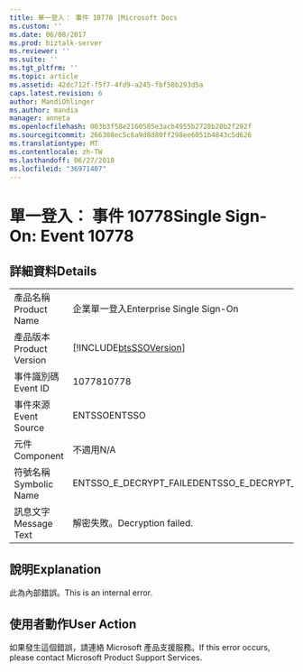 ```yaml
---
title: 單一登入： 事件 10778 |Microsoft Docs
ms.custom: ''
ms.date: 06/08/2017
ms.prod: biztalk-server
ms.reviewer: ''
ms.suite: ''
ms.tgt_pltfrm: ''
ms.topic: article
ms.assetid: 42dc712f-f5f7-4fd9-a245-fbf58b293d5a
caps.latest.revision: 6
author: MandiOhlinger
ms.author: mandia
manager: anneta
ms.openlocfilehash: 003b3f58e2160585e3acb4955b2728b28b2f292f
ms.sourcegitcommit: 266308ec5c6a9d8d80ff298ee6051b4843c5d626
ms.translationtype: MT
ms.contentlocale: zh-TW
ms.lasthandoff: 06/27/2018
ms.locfileid: "36971407"
---
```

# <a name="single-sign-on-event-10778"></a><span data-ttu-id="4e40f-102">單一登入： 事件 10778</span><span class="sxs-lookup"><span data-stu-id="4e40f-102">Single Sign-On: Event 10778</span></span>
## <a name="details"></a><span data-ttu-id="4e40f-103">詳細資料</span><span class="sxs-lookup"><span data-stu-id="4e40f-103">Details</span></span>  
  
|                 |                                                            |
|-----------------|------------------------------------------------------------|
|  <span data-ttu-id="4e40f-104">產品名稱</span><span class="sxs-lookup"><span data-stu-id="4e40f-104">Product Name</span></span>   |                 <span data-ttu-id="4e40f-105">企業單一登入</span><span class="sxs-lookup"><span data-stu-id="4e40f-105">Enterprise Single Sign-On</span></span>                  |
| <span data-ttu-id="4e40f-106">產品版本</span><span class="sxs-lookup"><span data-stu-id="4e40f-106">Product Version</span></span> | [!INCLUDE[btsSSOVersion](../includes/btsssoversion-md.md)] |
|    <span data-ttu-id="4e40f-107">事件識別碼</span><span class="sxs-lookup"><span data-stu-id="4e40f-107">Event ID</span></span>     |                           <span data-ttu-id="4e40f-108">10778</span><span class="sxs-lookup"><span data-stu-id="4e40f-108">10778</span></span>                            |
|  <span data-ttu-id="4e40f-109">事件來源</span><span class="sxs-lookup"><span data-stu-id="4e40f-109">Event Source</span></span>   |                           <span data-ttu-id="4e40f-110">ENTSSO</span><span class="sxs-lookup"><span data-stu-id="4e40f-110">ENTSSO</span></span>                           |
|    <span data-ttu-id="4e40f-111">元件</span><span class="sxs-lookup"><span data-stu-id="4e40f-111">Component</span></span>    |                            <span data-ttu-id="4e40f-112">不適用</span><span class="sxs-lookup"><span data-stu-id="4e40f-112">N/A</span></span>                             |
|  <span data-ttu-id="4e40f-113">符號名稱</span><span class="sxs-lookup"><span data-stu-id="4e40f-113">Symbolic Name</span></span>  |                  <span data-ttu-id="4e40f-114">ENTSSO_E_DECRYPT_FAILED</span><span class="sxs-lookup"><span data-stu-id="4e40f-114">ENTSSO_E_DECRYPT_FAILED</span></span>                   |
|  <span data-ttu-id="4e40f-115">訊息文字</span><span class="sxs-lookup"><span data-stu-id="4e40f-115">Message Text</span></span>   |                     <span data-ttu-id="4e40f-116">解密失敗。</span><span class="sxs-lookup"><span data-stu-id="4e40f-116">Decryption failed.</span></span>                     |
  
## <a name="explanation"></a><span data-ttu-id="4e40f-117">說明</span><span class="sxs-lookup"><span data-stu-id="4e40f-117">Explanation</span></span>  
 <span data-ttu-id="4e40f-118">此為內部錯誤。</span><span class="sxs-lookup"><span data-stu-id="4e40f-118">This is an internal error.</span></span>  
  
## <a name="user-action"></a><span data-ttu-id="4e40f-119">使用者動作</span><span class="sxs-lookup"><span data-stu-id="4e40f-119">User Action</span></span>  
 <span data-ttu-id="4e40f-120">如果發生這個錯誤，請連絡 Microsoft 產品支援服務。</span><span class="sxs-lookup"><span data-stu-id="4e40f-120">If this error occurs, please contact Microsoft Product Support Services.</span></span>